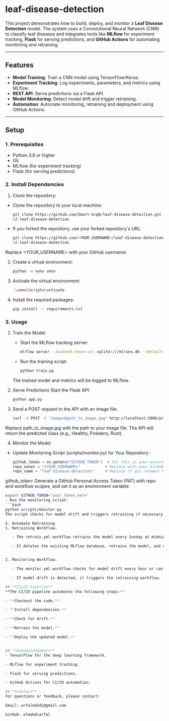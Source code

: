 # leaf-disease-detection

This project demonstrates how to build, deploy, and monitor a **Leaf Disease Detection** model. The system uses a Convolutional Neural Network (CNN) to classify leaf diseases and integrates tools like **MLflow** for experiment tracking, **Flask** for serving predictions, and **GitHub Actions** for automating monitoring and retraining.

---

## **Features**

- **Model Training**: Train a CNN model using TensorFlow/Keras.
- **Experiment Tracking**: Log experiments, parameters, and metrics using MLflow.
- **REST API**: Serve predictions via a Flask API.
- **Model Monitoring**: Detect model drift and trigger retraining.
- **Automation**: Automate monitoring, retraining and deployment using GitHub Actions.

---

## **Setup**

### **1. Prerequisites**
- Python 3.8 or higher
- Git
- MLflow (for experiment tracking)
- Flask (for serving predictions)

### **2. Install Dependencies**
1. Clone the repository:
- Clone the repository to your local machine:
   ```bash
   git clone https://github.com/Smart-Grp6/leaf-disease-detection.git
   cd leaf-disease-detection

- If you forked the repository, use your forked repository's URL:
   ```bash
   git clone https://github.com/<YOUR_USERNAME>/leaf-disease-detection.git
   cd leaf-disease-detection
Replace <YOUR_USERNAME> with your GitHub username.

2. Create a virtual environment:
   ```bash
   python -m venv venv

3. Activate the virtual environment:
   ```bash
   .\venv\Scripts\activate

4. Install the required packages:
   ```bash
   pip install -r requirements.txt

### **3. Usage**
1. Train the Model
   - Start the MLflow tracking server:
      ```bash
      mlflow server --backend-store-uri sqlite:///mlruns.db --default-artifact-root ./mlruns

   - Run the training script:
      ```bash
      python train.py
   The trained model and metrics will be logged to MLflow.

2. Serve Predictions
   Start the Flask API:
      ```bash
      python app.py

3. Send a POST request to the API with an image file:
   ```bash
   curl -X POST -F "image=@path_to_image.jpg" http://localhost:5000/predict
Replace path_to_image.jpg with the path to your image file.
The API will return the predicted class (e.g., Healthy, Powdery, Rust).

4. Monitor the Model
- Update Monitoring Script (scripts/monitor.py) for Your Repository:
   ```python
   github_token = os.getenv("GITHUB_TOKEN")  # Set this in your environment
   repo_owner = "<YOUR_USERNAME>"           # Replace with your GitHub username
   repo_name = "leaf-disease-detection"     # Replace if you renamed the repository
   ```
github_token: Generate a GitHub Personal Access Token (PAT) with repo and workflow scopes, and set it as an environment variable:
   ```bash
   export GITHUB_TOKEN="your_token_here"
- Run the monitoring script:
   ```bash
   python scripts/monitor.py
The script checks for model drift and triggers retraining if necessary.

5. Automate Retraining
   1. Retraining Workflow:

      - The retrain.yml workflow retrains the model every Sunday at midnight or can be triggered manually.

      - It deletes the existing MLflow database, retrains the model, and deploys the updated model.


   2. Monitoring Workflow:

      - The monitor.yml workflow checks for model drift every hour or can be triggered manually.

      - If model drift is detected, it triggers the retraining workflow.

## **CI/CD Pipeline**
**The CI/CD pipeline automates the following steps:**

   - **Checkout the code.**

   - **Install dependencies.**

   - **Check for drift.**

   - **Retrain the model.**

   - **Deploy the updated model.**


## **Acknowledgments**
   - TensorFlow for the deep learning framework.

   - MLflow for experiment tracking.

   - Flask for serving predictions.

   - GitHub Actions for CI/CD automation.

## **Contact**
For questions or feedback, please contact:

Email: arfalmahdi@gmail.com

GitHub: elmahdiarfal
